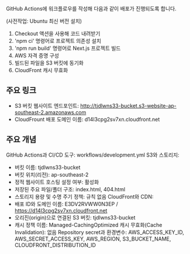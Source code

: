 GitHub Actions에 워크플로우를 작성해 다음과 같이 배포가 진행되도록 합니다.

(사전작업: Ubuntu 최신 버전 설치)

1. Checkout 액션을 사용해 코드 내려받기
2. 'npm ci' 명령어로 프로젝트 의존성 설치
3. 'npm run build' 명령어로 Next.js 프로젝트 빌드
4. AWS 자격 증명 구성
5. 빌드된 파일을 S3 버킷에 동기화
6. CloudFront 캐시 무효화

## 주요 링크

- S3 버킷 웹사이트 엔드포인트: http://tjdlwns33-bucket.s3-website-ap-southeast-2.amazonaws.com
- CloudFrount 배포 도메인 이름: d14l3cpg2sv7xn.cloudfront.net

## 주요 개념

GitHub Actions과 CI/CD 도구: workflows/development.yml
S3와 스토리지:
* 버킷 이름: tjdlwns33-bucket
* 버킷 위치(리전): ap-southeast-2
* 정적 웹사이트 호스팅 설정 여부: 활성화
* 저장된 주요 파일/폴더 구조: index.html, 404.html
* 스토리지 용량 및 수명 주기 정책: 규칙 없음
CloudFront와 CDN:
* 배포 ID와 도메인 이름: E3DV2RVWW0N3EP / https://d14l3cpg2sv7xn.cloudfront.net
* 오리진(origin)으로 연결된 S3 버킷: tjdlwns33-bucket
* 캐시 정책 이름: Managed-CachingOptimized
캐시 무효화(Cache Invalidation): 없음
Repository secret과 환경변수: AWS_ACCESS_KEY_ID, AWS_SECRET_ACCESS_KEY, AWS_REGION, S3_BUCKET_NAME, CLOUDFRONT_DISTRIBUTION_ID
